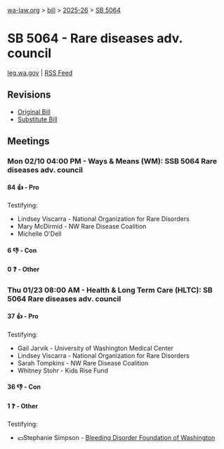 [wa-law.org](/) > [bill](/bill/) > [2025-26](/bill/2025-26/) > [SB 5064](/bill/2025-26/sb/5064/)

# SB 5064 - Rare diseases adv. council
[leg.wa.gov](https://app.leg.wa.gov/billsummary?BillNumber=5064&Year=2025&Initiative=false) | [RSS Feed](./rss.xml)

## Revisions
* [Original Bill](1/)
* [Substitute Bill](S/)

## Meetings
### Mon 02/10 04:00 PM - Ways & Means (WM): SSB 5064 Rare diseases adv. council
#### 84 👍 - Pro
Testifying:
* Lindsey Viscarra - National Organization for Rare Disorders
* Mary McDirmid - NW Rare Disease Coalition
* Michelle O'Dell

#### 6 👎 - Con

#### 0 ❓ - Other

### Thu 01/23 08:00 AM - Health & Long Term Care (HLTC): SB 5064 Rare diseases adv. council
#### 37 👍 - Pro
Testifying:
* Gail Jarvik - University of Washington Medical Center
* Lindsey Viscarra - National Organization for Rare Disorders
* Sarah Tompkins - NW Rare Disease Coalition
* Whitney Stohr - Kids Rise Fund

#### 36 👎 - Con

#### 1 ❓ - Other
Testifying:
* 💵Stephanie Simpson - [Bleeding Disorder Foundation of Washington](/org/bleeding_disorder_foundation_of_washington/)
